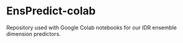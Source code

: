# EnsPredict-colab
 Repository used with Google Colab notebooks for our IDR ensemble dimension predictors.
